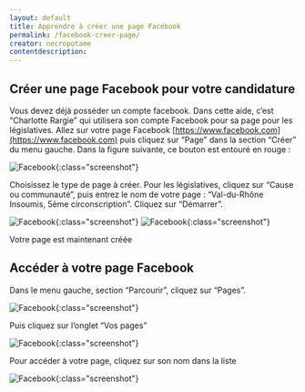 ```yaml
---
layout: default
title: Apprendre à créer une page Facebook
permalink: /facebook-creer-page/
creator: necropotame
contentdescription:
---
```


## Créer une page Facebook pour votre candidature

Vous devez déjà posséder un compte facebook. Dans cette aide, c’est “Charlotte Rargie” qui utilisera son compte Facebook pour sa page pour les législatives.
Allez sur votre page Facebook [https://www.facebook.com](https://www.facebook.com) puis cliquez sur “Page” dans la section “Créer” du menu gauche. Dans la figure suivante, ce bouton est entouré en rouge :

![Facebook]({{site.url}}/assets/images/screenshots/facebook-1.png){:class="screenshot"}

Choisissez le type de page à créer. Pour les législatives, cliquez sur “Cause ou communauté”, puis entrez le nom de votre page : “Val-du-Rhône Insoumis, 5ème circonscription”. Cliquez sur “Démarrer”.

![Facebook]({{site.url}}/assets/images/screenshots/facebook-2.png){:class="screenshot"}
![Facebook]({{site.url}}/assets/images/screenshots/facebook-3.png){:class="screenshot"}

Votre page est maintenant créée

## Accéder à votre page Facebook

Dans le menu gauche, section “Parcourir”, cliquez sur “Pages”.

![Facebook]({{site.url}}/assets/images/screenshots/facebook-4.png){:class="screenshot"}

Puis cliquez sur l’onglet “Vos pages”

![Facebook]({{site.url}}/assets/images/screenshots/facebook-5.png){:class="screenshot"}

Pour accéder à votre page, cliquez sur son nom dans la liste

![Facebook]({{site.url}}/assets/images/screenshots/facebook-6.png){:class="screenshot"}
